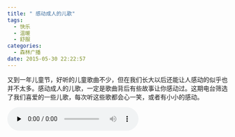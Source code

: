 ```yaml
---
title: " 感动成人的儿歌"
tags:
  - 快乐
  - 温暖
  - 舒服
categories:
  - 森林广播
date: 2015-05-30 22:22:57
---
```


又到一年儿童节，好听的儿童歌曲不少，但在我们长大以后还能让人感动的似乎也并不太多。感动成人的儿歌，一定是歌曲背后有些故事让你感动过。这期电台筛选了我们喜爱的一些儿歌，每次听这些歌都会心一笑，或者有小小的感动。   

<audio id="audio" controls="" preload="none">
    <source id="mp3" src="http://www.coletree.com/radio/coletree_radio_101.mp3">
</audio>
